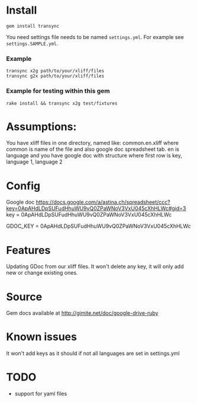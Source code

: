 # Install

    gem install transync

You need settings file needs to be named `settings.yml`. For example see `settings.SAMPLE.yml`.

### Example

    transync x2g path/to/your/xliff/files
    transync g2x path/to/your/xliff/files

### Example for testing within this gem

    rake install && transync x2g test/fixtures

# Assumptions:

You have xliff files in one directory, named like: common.en.xliff where common is name of the file and also google doc
spreadsheet tab. en is language and you have google doc with structure where first row is key, language 1, language 2

# Config

Google doc
https://docs.google.com/a/astina.ch/spreadsheet/ccc?key=0ApAHdLDpSUFudHhuWU9vQ0ZPaWNoV3VxU045cXhHLWc#gid=3
key = 0ApAHdLDpSUFudHhuWU9vQ0ZPaWNoV3VxU045cXhHLWc


GDOC_KEY = 0ApAHdLDpSUFudHhuWU9vQ0ZPaWNoV3VxU045cXhHLWc

# Features

Updating GDoc from our xliff files. It won't delete any key, it will only add new or change existing ones.

# Source

Gem docs available at http://gimite.net/doc/google-drive-ruby

# Known issues

It won't add keys as it should if not all languages are set in settings.yml

# TODO

- support for yaml files
